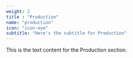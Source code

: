 ```yaml
---
weight: 2
title : "Production"
name: "production"
icon: "icon-eye"
subtitle: "Here's the subtitle for Production"
---
```


This is the text content for the Production section.
